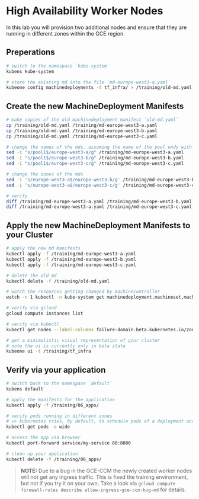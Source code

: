 # High Availability Worker Nodes

In this lab you will provision two additional nodes and ensure that they are running in different zones within the GCE region.

## Preperations

```bash
# switch to the namespace `kube-system`
kubens kube-system

# store the existing md into the file `md-europe-west3-a.yaml`
kubeone config machinedeployments -t tf_infra/ > /training/old-md.yaml
```

## Create the new MachineDeployment Manifests

```bash
# make copies of the old machinedeployment manifest `old-md.yaml`
cp /training/old-md.yaml /training/md-europe-west3-a.yaml
cp /training/old-md.yaml /training/md-europe-west3-b.yaml
cp /training/old-md.yaml /training/md-europe-west3-c.yaml

# change the names of the mds, assuming the name of the pool ends with `pool1`
sed -i "s/pool1$/europe-west3-a/g" /training/md-europe-west3-a.yaml
sed -i "s/pool1$/europe-west3-b/g" /training/md-europe-west3-b.yaml
sed -i "s/pool1$/europe-west3-c/g" /training/md-europe-west3-c.yaml

# change the zones of the mds
sed -i 's/europe-west3-a$/europe-west3-b/g' /training/md-europe-west3-b.yaml
sed -i 's/europe-west3-a$/europe-west3-c/g' /training/md-europe-west3-c.yaml

# verify
diff /training/md-europe-west3-a.yaml /training/md-europe-west3-b.yaml
diff /training/md-europe-west3-a.yaml /training/md-europe-west3-c.yaml
```

## Apply the new MachineDeployment Manifests to your Cluster

```bash
# apply the new md manifests
kubectl apply -f /training/md-europe-west3-a.yaml
kubectl apply -f /training/md-europe-west3-b.yaml
kubectl apply -f /training/md-europe-west3-c.yaml

# delete the old md
kubectl delete -f /training/old-md.yaml

# watch the resources getting changed by machinecontroller
watch -n 1 kubectl -n kube-system get machinedeployment,machineset,machine,node

# verify via gcloud
gcloud compute instances list

# verify via kubectl
kubectl get nodes --label-columns failure-domain.beta.kubernetes.io/zone

# get a minimalistic visual representation of your cluster
# note the ui is currently only in beta state
kubeone ui -t /training/tf_infra
```

## Verify via your application

```bash
# switch back to the namespace `default`
kubens default

# apply the manifests for the application
kubectl apply -f /training/06_apps/

# verify pods running in different zones
# => kubernetes tries, by default, to schedule pods of a deployment across the available worker nodes
kubectl get pods -o wide

# access the app via browser
kubectl port-forward service/my-service 80:8080

# clean up your application
kubectl delete -f /training/06_apps/
```

>**NOTE:**
> Due to a bug in the GCE-CCM the newly created worker nodes will not get any ingress traffic. This is fixed the training environment, but not if you try it on your own.
> Take a look via `gcloud compute firewall-rules describe allow-ingress-gce-ccm-bug-md` for details.
